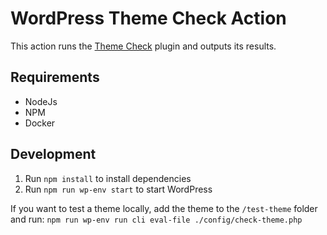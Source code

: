 # WordPress Theme Check Action

This action runs the [Theme Check](https://wordpress.org/plugins/theme-check/) plugin and outputs its results.

## Requirements

- NodeJs
- NPM
- Docker

## Development

1. Run `npm install` to install dependencies
2. Run `npm run wp-env start` to start WordPress

If you want to test a theme locally, add the theme to the `/test-theme` folder and run:
 `npm run wp-env run cli eval-file ./config/check-theme.php`
